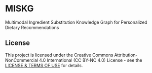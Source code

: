 # MISKG
Multimodal Ingredient Substitution Knowledge Graph for Personalized Dietary Recommendations

## License

This project is licensed under the Creative Commons Attribution-NonCommercial 4.0 International (CC BY-NC 4.0) License - see the [LICENSE & TERMS OF USE](LICENSE) for details.
